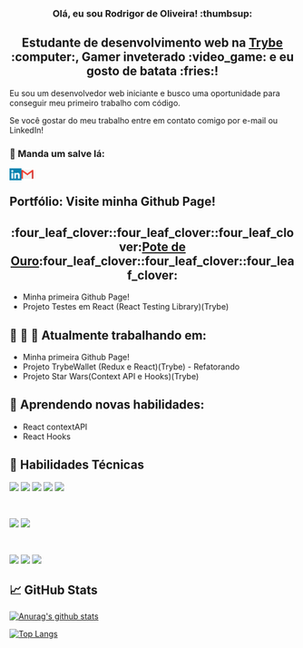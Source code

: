 <!-- <p align="center">
  <a href="LINK PARA PÁGINA WEB/" target="_blank" rel="noreferrer"><img src="HOSPEDE SEU BANNER AQUI E POSTE O LINK" alt="BREVE DESCRITIVO DO BANNER"></a>
</p> -->

<h3 align="center">
Olá, eu sou Rodrigor de Oliveira! :thumbsup:
</h3>

<h2 align="center">
Estudante de desenvolvimento web na <a href="https://www.betrybe.com/">Trybe</a> :computer:, Gamer inveterado :video_game: e eu gosto de batata :fries:!
</h2> 

Eu sou um desenvolvedor web iniciante e busco uma oportunidade para conseguir meu primeiro trabalho com código.

Se você gostar do meu trabalho entre em contato comigo por e-mail ou LinkedIn!

### 🤝 Manda um salve lá:

<a href="https://www.linkedin.com/in/rodrigor-de-oliveira-550296224/"><img align="left" src="./img/linkedin.png" alt="rodrigormjo | LinkedIn" width="21px"/></a>
<a href="mailto: rodrigormjo@gmail.com"><img align="left" src="./img/gmail.png" alt="rodrigormjo | Gmail" width="21px"/></a>

</br>

## Portfólio: Visite minha Github Page!
<h2 align="center">
:four_leaf_clover::four_leaf_clover::four_leaf_clover:<a href="http://rodrigormjo.github.io/">Pote de Ouro</a>:four_leaf_clover::four_leaf_clover::four_leaf_clover:
</h2>

- Minha primeira Github Page!
- Projeto Testes em React (React Testing Library)(Trybe)

## :wrench: :hammer: :nut_and_bolt: Atualmente trabalhando em:

- Minha primeira Github Page!
- Projeto TrybeWallet (Redux e React)(Trybe) - Refatorando
- Projeto Star Wars(Context API e Hooks)(Trybe)

## :book: Aprendendo novas habilidades:

- React contextAPI
- React Hooks

## :briefcase: Habilidades Técnicas

![](https://img.shields.io/badge/Code-Java-informational?style=flat&logo=Java&color=FFFFFF)
![](https://img.shields.io/badge/Code-HTML6-informational?style=flat&logo=HTML6&color=E34F26)
![](https://img.shields.io/badge/Code-JavaScript_ES6-informational?style=flat&logo=JavaScript&color=F7DF1E)
![](https://img.shields.io/badge/Code-React-informational?style=flat&logo=react&color=61DAFB)
![](https://img.shields.io/badge/Code-Redux-informational?style=flat&logo=Redux&color=764ABC)
<!-- ![](https://img.shields.io/badge/Code-PostgreSQL-informational?style=flat&logo=PostgreSQL&color=336791)
![](https://img.shields.io/badge/Code-SQLite-informational?style=flat&logo=SQLite&color=003B57) -->

</br>

![](https://img.shields.io/badge/Style-CSS3-informational?style=flat&logo=CSS3&color=1572B6)
![](https://img.shields.io/badge/Style-Bootstrap-informational?style=flat&logo=Bootstrap&color=7952B3)

</br>

![](https://img.shields.io/badge/Tools-NPM-informational?style=flat&logo=NPM&color=CB3837)
![](https://img.shields.io/badge/Tools-Git-informational?style=flat&logo=Git&color=F05032)
![](https://img.shields.io/badge/Tools-GitHub-informational?style=flat&logo=GitHub&color=181717)

## 📈 GitHub Stats 

[![Anurag's github stats](https://github-readme-stats.vercel.app/api?username=rodrigormjo)](https://github.com/rodrigormjo)

[![Top Langs](https://github-readme-stats.vercel.app/api/top-langs/?username=rodrigormjo&layout=compact)](https://github.com/rodrigormjo)

<!-- [![Visitors](https://visitor-badge.glitch.me/badge?page_id=yushi1007.yushi1007)](https://www.yushi.dev/) -->

